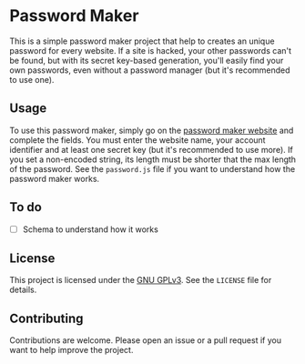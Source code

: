 # Password Maker

This is a simple password maker project that help to creates an unique password for every website. If a site is hacked, your other passwords can't be found, but with its secret key-based generation, you'll easily find your own passwords, even without a password manager (but it's recommended to use one).

## Usage

To use this password maker, simply go on the [password maker website](https://angel-karasu.github.io/password-maker/) and complete the fields. You must enter the website name, your account identifier and at least one secret key (but it's recommended to use more). If you set a non-encoded string, its length must be shorter that the max length of the password. See the `password.js` file if you want to understand how the password maker works.

## To do

- [ ] Schema to understand how it works
  
## License

This project is licensed under the [GNU GPLv3](https://choosealicense.com/licenses/gpl-3.0/). See the `LICENSE` file for details.

## Contributing

Contributions are welcome. Please open an issue or a pull request if you want to help improve the project.
